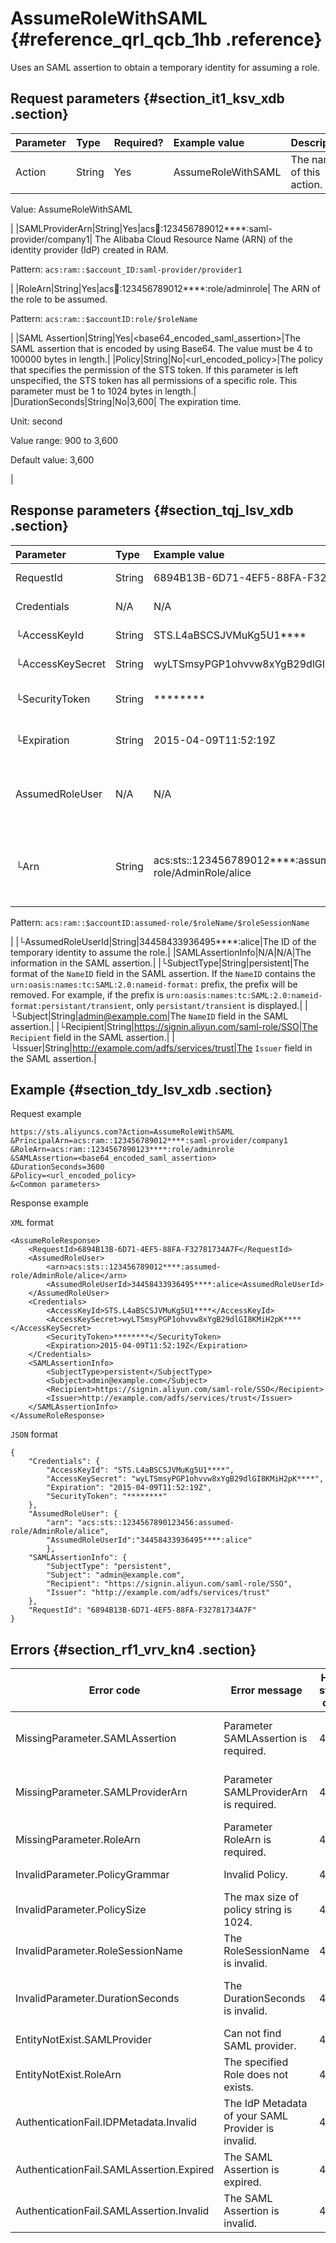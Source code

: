 # AssumeRoleWithSAML {#reference_qrl_qcb_1hb .reference}

Uses an SAML assertion to obtain a temporary identity for assuming a role.

## Request parameters {#section_it1_ksv_xdb .section}

|Parameter|Type|Required?|Example value|Description|
|:--------|:---|:--------|:------------|:----------|
|Action|String|Yes|AssumeRoleWithSAML| The name of this action.

 Value: AssumeRoleWithSAML

 |
|SAMLProviderArn|String|Yes|acs:ram::123456789012\*\*\*\*:saml-provider/company1| The Alibaba Cloud Resource Name \(ARN\) of the identity provider \(IdP\) created in RAM.

 Pattern: `acs:ram::$account_ID:saml-provider/provider1`

 |
|RoleArn|String|Yes|acs:ram::123456789012\*\*\*\*:role/adminrole| The ARN of the role to be assumed.

 Pattern: `acs:ram::$accountID:role/$roleName`

 |
|SAML Assertion|String|Yes|<base64\_encoded\_saml\_assertion\>|The SAML assertion that is encoded by using Base64. The value must be 4 to 100000 bytes in length.|
|Policy|String|No|<url\_encoded\_policy\>|The policy that specifies the permission of the STS token. If this parameter is left unspecified, the STS token has all permissions of a specific role. This parameter must be 1 to 1024 bytes in length.|
|DurationSeconds|String|No|3,600| The expiration time.

 Unit: second

 Value range: 900 to 3,600

 Default value: 3,600

 |

## Response parameters {#section_tqj_lsv_xdb .section}

|Parameter|Type|Example value|Description|
|:--------|:---|:------------|:----------|
|RequestId|String|6894B13B-6D71-4EF5-88FA-F32781734A7F|The request ID.|
|Credentials|N/A|N/A|The access credential.|
|└AccessKeyId|String|STS.L4aBSCSJVMuKg5U1\*\*\*\*|The acces key ID.|
|└AccessKeySecret|String|wyLTSmsyPGP1ohvvw8xYgB29dlGI8KMiH2pK\*\*\*\*|The access key secret.|
|└SecurityToken|String|\*\*\*\*\*\*\*\*|The security token.|
|└Expiration|String|2015-04-09T11:52:19Z|The expiration time.|
|AssumedRoleUser|N/A|N/A|The temporary identity to assume the role.|
|└Arn|String|acs:sts::123456789012\*\*\*\*:assumed-role/AdminRole/alice| The ARN of the temporary identity to assume the role.

 Pattern: `acs:ram::$accountID:assumed-role/$roleName/$roleSessionName`

 |
|└AssumedRoleUserId|String|34458433936495\*\*\*\*:alice|The ID of the temporary identity to assume the role.|
|SAMLAssertionInfo|N/A|N/A|The information in the SAML assertion.|
|└SubjectType|String|persistent|The format of the `NameID` field in the SAML assertion. If the `NameID` contains the `urn:oasis:names:tc:SAML:2.0:nameid-format:` prefix, the prefix will be removed. For example, if the prefix is `urn:oasis:names:tc:SAML:2.0:nameid-format:persistant/transient`, only `persistant/transient` is displayed.|
|└Subject|String|admin@example.com|The `NameID` field in the SAML assertion.|
|└Recipient|String|https://signin.aliyun.com/saml-role/SSO|The `Recipient` field in the SAML assertion.|
|└Issuer|String|http://example.com/adfs/services/trust|The `Issuer` field in the SAML assertion.|

## Example {#section_tdy_lsv_xdb .section}

Request example

``` {#codeblock_5jn_9x0_90e}
https://sts.aliyuncs.com?Action=AssumeRoleWithSAML 
&PrincipalArn=acs:ram::123456789012****:saml-provider/company1 
&RoleArn=acs:ram::1234567890123****:role/adminrole 
&SAMLAssertion=<base64_encoded_saml_assertion>
&DurationSeconds=3600 
&Policy=<url_encoded_policy>
&<Common parameters>        
```

Response example

`XML` format

``` {#codeblock_yzq_nfq_xji}
<AssumeRoleResponse>
    <RequestId>6894B13B-6D71-4EF5-88FA-F32781734A7F</RequestId>
    <AssumedRoleUser>
        <arn>acs:sts::123456789012****:assumed-role/AdminRole/alice</arn>
        <AssumedRoleUserId>34458433936495****:alice<AssumedRoleUserId>
    </AssumedRoleUser>
    <Credentials>
        <AccessKeyId>STS.L4aBSCSJVMuKg5U1****</AccessKeyId>
        <AccessKeySecret>wyLTSmsyPGP1ohvvw8xYgB29dlGI8KMiH2pK****</AccessKeySecret>
        <SecurityToken>********</SecurityToken>    
        <Expiration>2015-04-09T11:52:19Z</Expiration>
    </Credentials>
    <SAMLAssertionInfo>
        <SubjectType>persistent</SubjectType>
        <Subject>admin@example.com</Subject>
        <Recipient>https://signin.aliyun.com/saml-role/SSO</Recipient>
        <Issuer>http://example.com/adfs/services/trust</Issuer>
    </SAMLAssertionInfo>
</AssumeRoleResponse>         
```

`JSON` format

``` {#codeblock_uv1_wz5_v7j}
{
    "Credentials": {
        "AccessKeyId": "STS.L4aBSCSJVMuKg5U1****",
        "AccessKeySecret": "wyLTSmsyPGP1ohvvw8xYgB29dlGI8KMiH2pK****",
        "Expiration": "2015-04-09T11:52:19Z",
        "SecurityToken": "********"
    },
    "AssumedRoleUser": {
        "arn": "acs:sts::1234567890123456:assumed-role/AdminRole/alice",
        "AssumedRoleUserId":"34458433936495****:alice"
        },
    "SAMLAssertionInfo": {
        "SubjectType": "persistent",
        "Subject": "admin@example.com",
        "Recipient": "https://signin.aliyun.com/saml-role/SSO",
        "Issuer": "http://example.com/adfs/services/trust"
    },
    "RequestId": "6894B13B-6D71-4EF5-88FA-F32781734A7F"
}         
```

## Errors {#section_rf1_vrv_kn4 .section}

|Error code|Error message|HTTP status code|Meaning|
|----------|-------------|----------------|-------|
|MissingParameter.SAMLAssertion|Parameter SAMLAssertion is required.|400|The SAMLAssertion parameter is required.|
|MissingParameter.SAMLProviderArn|Parameter SAMLProviderArn is required.|400|The SAMLProviderArn parameter is required.|
|MissingParameter.RoleArn|Parameter RoleArn is required.|400|The RoleArn parameter is required.|
|InvalidParameter.PolicyGrammar|Invalid Policy.|400|The policy is invalid.|
|InvalidParameter.PolicySize|The max size of policy string is 1024.|400|The policy cannot exceed 1024 bytes.|
|InvalidParameter.RoleSessionName|The RoleSessionName is invalid.|400|The role session name is invalid.|
|InvalidParameter.DurationSeconds|The DurationSeconds is invalid.|400|The DurationSeconds parameter is invalid.|
|EntityNotExist.SAMLProvider|Can not find SAML provider.|404|The SAML IdP does not exist.|
|EntityNotExist.RoleArn|The specified Role does not exists.|404|The specified role does not exist.|
|AuthenticationFail.IDPMetadata.Invalid|The IdP Metadata of your SAML Provider is invalid.|401|The metadata of your SAML IdP is invalid.|
|AuthenticationFail.SAMLAssertion.Expired|The SAML Assertion is expired.|401|The SAML assertion has expired.|
|AuthenticationFail.SAMLAssertion.Invalid|The SAML Assertion is invalid.|401|The SAML assertion is invalid.|

